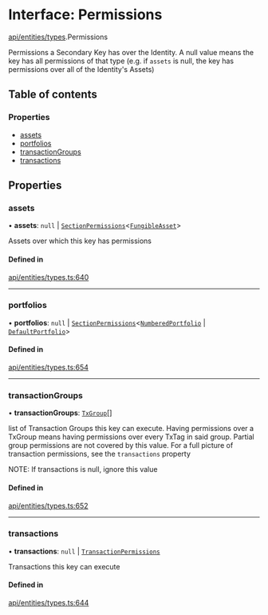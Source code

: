 # Interface: Permissions

[api/entities/types](../wiki/api.entities.types).Permissions

Permissions a Secondary Key has over the Identity. A null value means the key has
  all permissions of that type (e.g. if `assets` is null, the key has permissions over all
  of the Identity's Assets)

## Table of contents

### Properties

- [assets](../wiki/api.entities.types.Permissions#assets)
- [portfolios](../wiki/api.entities.types.Permissions#portfolios)
- [transactionGroups](../wiki/api.entities.types.Permissions#transactiongroups)
- [transactions](../wiki/api.entities.types.Permissions#transactions)

## Properties

### assets

• **assets**: ``null`` \| [`SectionPermissions`](../wiki/api.entities.types.SectionPermissions)\<[`FungibleAsset`](../wiki/api.entities.Asset.Fungible.FungibleAsset)\>

Assets over which this key has permissions

#### Defined in

[api/entities/types.ts:640](https://github.com/PolymeshAssociation/polymesh-sdk/blob/88db4a91/src/api/entities/types.ts#L640)

___

### portfolios

• **portfolios**: ``null`` \| [`SectionPermissions`](../wiki/api.entities.types.SectionPermissions)\<[`NumberedPortfolio`](../wiki/api.entities.NumberedPortfolio.NumberedPortfolio) \| [`DefaultPortfolio`](../wiki/api.entities.DefaultPortfolio.DefaultPortfolio)\>

#### Defined in

[api/entities/types.ts:654](https://github.com/PolymeshAssociation/polymesh-sdk/blob/88db4a91/src/api/entities/types.ts#L654)

___

### transactionGroups

• **transactionGroups**: [`TxGroup`](../wiki/api.procedures.types.TxGroup)[]

list of Transaction Groups this key can execute. Having permissions over a TxGroup
  means having permissions over every TxTag in said group. Partial group permissions are not
  covered by this value. For a full picture of transaction permissions, see the `transactions` property

NOTE: If transactions is null, ignore this value

#### Defined in

[api/entities/types.ts:652](https://github.com/PolymeshAssociation/polymesh-sdk/blob/88db4a91/src/api/entities/types.ts#L652)

___

### transactions

• **transactions**: ``null`` \| [`TransactionPermissions`](../wiki/api.entities.types.TransactionPermissions)

Transactions this key can execute

#### Defined in

[api/entities/types.ts:644](https://github.com/PolymeshAssociation/polymesh-sdk/blob/88db4a91/src/api/entities/types.ts#L644)
